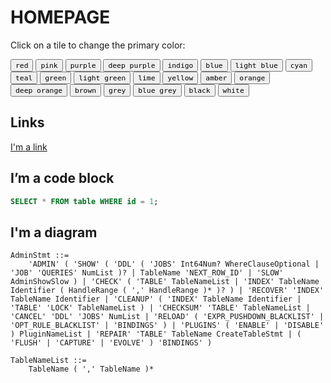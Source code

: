 # HOMEPAGE

<link rel="stylesheet" href="./stylesheets/railroad-diagram.css">

Click on a tile to change the primary color:

<!-- 下面的代码用于改变主题颜色 -->

<div class="mdx-switch">
  <button data-md-color-primary="red"><code>red</code></button>
  <button data-md-color-primary="pink"><code>pink</code></button>
  <button data-md-color-primary="purple"><code>purple</code></button>
  <button data-md-color-primary="deep-purple"><code>deep purple</code></button>
  <button data-md-color-primary="indigo"><code>indigo</code></button>
  <button data-md-color-primary="blue"><code>blue</code></button>
  <button data-md-color-primary="light-blue"><code>light blue</code></button>
  <button data-md-color-primary="cyan"><code>cyan</code></button>
  <button data-md-color-primary="teal"><code>teal</code></button>
  <button data-md-color-primary="green"><code>green</code></button>
  <button data-md-color-primary="light-green"><code>light green</code></button>
  <button data-md-color-primary="lime"><code>lime</code></button>
  <button data-md-color-primary="yellow"><code>yellow</code></button>
  <button data-md-color-primary="amber"><code>amber</code></button>
  <button data-md-color-primary="orange"><code>orange</code></button>
  <button data-md-color-primary="deep-orange"><code>deep orange</code></button>
  <button data-md-color-primary="brown"><code>brown</code></button>
  <button data-md-color-primary="grey"><code>grey</code></button>
  <button data-md-color-primary="blue-grey"><code>blue grey</code></button>
  <button data-md-color-primary="black"><code>black</code></button>
  <button data-md-color-primary="white"><code>white</code></button>
</div>

<script>
  var colorMap = {
    "red": {background: "#F44336", text: "#FFFFFF"},
    "pink": {background: "#FFC0CB", text: "#FFFFFF"},
    "purple": {background: "#9C27B0", text: "#FFFFFF"},
    "deep-purple": {background: "#673AB7", text: "#FFFFFF"},
    "indigo": {background: "#3F51B5", text: "#FFFFFF"},
    "blue": {background: "#2196F3", text: "#FFFFFF"},
    "light-blue": {background: "#03A9F4", text: "#FFFFFF"},
    "cyan": {background: "#00BCD4", text: "#FFFFFF"},
    "teal": {background: "#009688", text: "#FFFFFF"},
    "green": {background: "#4CAF50", text: "#FFFFFF"},
    "light-green": {background: "#8BC34A", text: "#FFFFFF"},
    "lime": {background: "#CDDC39", text: "#000000"},
    "yellow": {background: "#FFEB3B", text: "#000000"},
    "amber": {background: "#FFC107", text: "#000000"},
    "orange": {background: "#FF9800", text: "#000000"},
    "deep-orange": {background: "#FF5722", text: "#FFFFFF"},
    "brown": {background: "#795548", text: "#FFFFFF"},
    "grey": {background: "#9E9E9F", text: "#FFFFFF"},
    "blue-grey": {background: "#607D8B", text: "#FFFFFF"},
    "black": {background: "#000000", text: "#FFFFFF"},
    "white": {background: "#FFFFE", text: "#000000"},
    // 你可以在这里添加更多颜色
  };

  var buttons = document.querySelectorAll("button[data-md-color-primary]")
  buttons.forEach(function(button) {
    var color = button.getAttribute("data-md-color-primary");
    // 如果颜色在 colorMap 中，使用 colorMap 中的值
    var backgroundColor = colorMap[color] ? colorMap[color].background : color;
    var textColor = colorMap[color] ? colorMap[color].text : "#000000";
    var codeElement = button.querySelector("code");
    codeElement.style.backgroundColor = backgroundColor;
    codeElement.style.color = textColor;
    
    button.addEventListener("click", function() {
      document.body.setAttribute("data-md-color-primary", color)
      var name = document.querySelector("#__code_1 code span.l")
      name.textContent = color.replace("-", " ")
      
      buttons.forEach(function(btn) {
        var codeElement = btn.querySelector("code");
        codeElement.style.backgroundColor = "initial";
        codeElement.style.color = "initial";
      });
      
      codeElement.style.backgroundColor = backgroundColor;
      codeElement.style.color = textColor;
    })
  })
</script>


## Links

[I'm a link](Page.md#im_a_link)

## I’m a code block

```sql
SELECT * FROM table WHERE id = 1;
```

## I'm a diagram

```bnf
AdminStmt ::=
    'ADMIN' ( 'SHOW' ( 'DDL' ( 'JOBS' Int64Num? WhereClauseOptional | 'JOB' 'QUERIES' NumList )? | TableName 'NEXT_ROW_ID' | 'SLOW' AdminShowSlow ) | 'CHECK' ( 'TABLE' TableNameList | 'INDEX' TableName Identifier ( HandleRange ( ',' HandleRange )* )? ) | 'RECOVER' 'INDEX' TableName Identifier | 'CLEANUP' ( 'INDEX' TableName Identifier | 'TABLE' 'LOCK' TableNameList ) | 'CHECKSUM' 'TABLE' TableNameList | 'CANCEL' 'DDL' 'JOBS' NumList | 'RELOAD' ( 'EXPR_PUSHDOWN_BLACKLIST' | 'OPT_RULE_BLACKLIST' | 'BINDINGS' ) | 'PLUGINS' ( 'ENABLE' | 'DISABLE' ) PluginNameList | 'REPAIR' 'TABLE' TableName CreateTableStmt | ( 'FLUSH' | 'CAPTURE' | 'EVOLVE' ) 'BINDINGS' )

TableNameList ::=
    TableName ( ',' TableName )*
```

<div id="railroad-diagram-output"></div>

